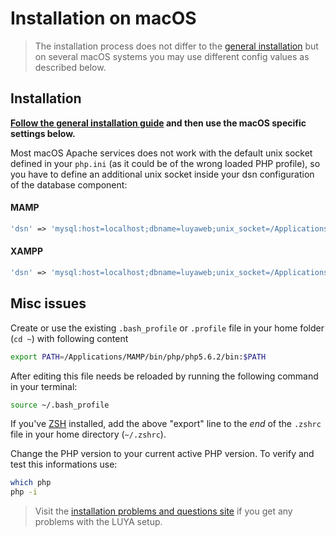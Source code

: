 # Installation on macOS

> The installation process does not differ to the [general installation](install.md) but on several macOS systems you may use different config values as described below.

## Installation

**[Follow the general installation guide](install.md) and then use the macOS specific settings below.**

Most macOS Apache services does not work with the default unix socket defined in your `php.ini` (as it could be of the wrong loaded PHP profile), so you have to define an additional unix socket inside your dsn configuration of the database component:

#### MAMP

```php
'dsn' => 'mysql:host=localhost;dbname=luyaweb;unix_socket=/Applications/MAMP/tmp/mysql/mysql.sock',
```

#### XAMPP

```php
'dsn' => 'mysql:host=localhost;dbname=luyaweb;unix_socket=/Applications/XAMPP/xamppfiles/var/mysql/mysql.sock',
```

## Misc issues

Create or use the existing `.bash_profile` or `.profile` file in your home folder (`cd ~`) with following content

```sh
export PATH=/Applications/MAMP/bin/php/php5.6.2/bin:$PATH
```
After editing this file needs be reloaded by running the following command in your terminal:

```sh
source ~/.bash_profile
```

If you've [ZSH](https://github.com/robbyrussell/oh-my-zsh) installed, add the above "export" line to the *end* of the `.zshrc` file in your home directory (`~/.zshrc`).

Change the PHP version to your current active PHP version. To verify and test this informations use:

```sh
which php
php -i
```

> Visit the [installation problems and questions site](install-problems.md) if you get any problems with the LUYA setup.
